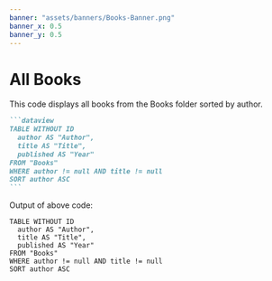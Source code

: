 ```yaml
---
banner: "assets/banners/Books-Banner.png"
banner_x: 0.5
banner_y: 0.5
---
```


# All Books

This code displays all books from the Books folder sorted by author.

````markdown
```dataview
TABLE WITHOUT ID
  author AS "Author",
  title AS "Title",
  published AS "Year"
FROM "Books"
WHERE author != null AND title != null
SORT author ASC
```
````

Output of above code:

```dataview
TABLE WITHOUT ID
  author AS "Author",
  title AS "Title",
  published AS "Year"
FROM "Books"
WHERE author != null AND title != null
SORT author ASC
```
